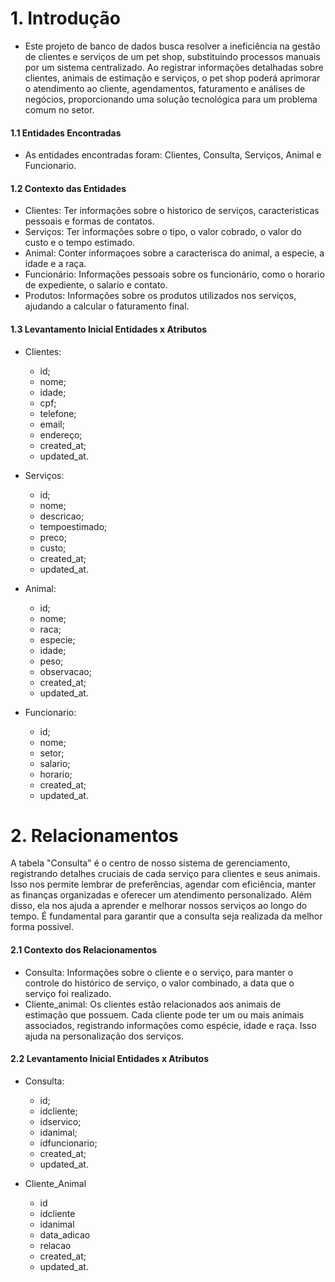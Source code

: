 # 1. Introdução

- Este projeto de banco de dados busca resolver a ineficiência na gestão de clientes e serviços de um pet shop, substituindo processos manuais por um sistema centralizado. Ao registrar informações detalhadas sobre clientes, animais de estimação e serviços, o pet shop poderá aprimorar o atendimento ao cliente, agendamentos, faturamento e análises de negócios, proporcionando uma solução tecnológica para um problema comum no setor.


#### 1.1 Entidades Encontradas
- As entidades encontradas foram: Clientes, Consulta, Serviços, Animal e Funcionario. 

#### 1.2 Contexto das Entidades
- Clientes: Ter informações sobre o historico de serviços, caracteristicas pessoais e formas de contatos.
- Serviços: Ter informações sobre o tipo, o valor cobrado, o valor do custo e o tempo estimado.
- Animal: Conter informaçoes sobre a caracterisca do animal, a especie, a idade e a raça.
- Funcionário: Informações pessoais sobre os funcionário, como o horario de expediente, o salario e contato.
- Produtos: Informações sobre os produtos utilizados nos serviços, ajudando a calcular o faturamento final.

#### 1.3  Levantamento Inicial Entidades x Atributos
- Clientes: 
  - id; 
  - nome; 
  - idade; 
  - cpf; 
  - telefone; 
  - email; 
  - endereço; 
  - created_at; 
  - updated_at.


- Serviços: 
  - id;
  - nome; 
  - descricao; 
  - tempoestimado;
  - preco; 
  - custo; 
  - created_at;
  - updated_at.

    
- Animal: 
  - id; 
  - nome; 
  - raca;
  - especie; 
  - idade; 
  - peso; 
  - observacao; 
  - created_at; 
  - updated_at.


- Funcionario: 
  - id; 
  - nome; 
  - setor; 
  - salario; 
  - horario; 
  - created_at;
  - updated_at.

# 2. Relacionamentos

  A tabela "Consulta" é o centro de nosso sistema de gerenciamento, registrando detalhes cruciais de cada serviço para clientes e seus animais. Isso nos permite lembrar de preferências, agendar com eficiência, manter as finanças organizadas e oferecer um atendimento personalizado. Além disso, ela nos ajuda a aprender e melhorar nossos serviços ao longo do tempo. É fundamental para garantir que a consulta seja realizada da melhor forma possivel.

  #### 2.1 Contexto dos Relacionamentos
  
   - Consulta: Informações sobre o cliente e o serviço, para manter o controle do histórico de serviço, o valor combinado, a data que o serviço foi realizado.
   -  Cliente_animal: Os clientes estão relacionados aos animais de estimação que possuem. Cada cliente pode ter um ou mais animais associados, registrando informações como espécie, idade e raça. Isso ajuda na personalização dos serviços.

#### 2.2  Levantamento Inicial Entidades x Atributos
- Consulta:
  - id;
  - idcliente;
  - idservico;
  - idanimal;
  - idfuncionario;
  - created_at;
  - updated_at.
 
- Cliente_Animal
  - id
  - idcliente
  - idanimal
  - data_adicao
  - relacao
  - created_at;
  - updated_at.
